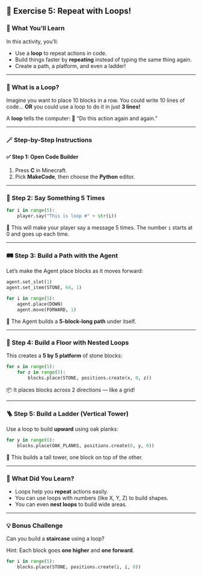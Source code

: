 ## 🔁 Exercise 5: Repeat with Loops!

### 🎯 What You’ll Learn

In this activity, you’ll:

* Use a **loop** to repeat actions in code.
* Build things faster by **repeating** instead of typing the same thing again.
* Create a path, a platform, and even a ladder!

---

### 🤔 What is a Loop?

Imagine you want to place 10 blocks in a row. You could write 10 lines of code…
**OR** you could use a loop to do it in just **3 lines!**

A **loop** tells the computer:
💬 “Do this action again and again.”

---

### 🪄 Step-by-Step Instructions

#### ✅ Step 1: Open Code Builder

1. Press **C** in Minecraft.
2. Pick **MakeCode**, then choose the **Python** editor.

---

### 🧱 Step 2: Say Something 5 Times

```python
for i in range(5):
    player.say("This is loop #" + str(i))
```

🧠 This will make your player say a message 5 times.
The number `i` starts at 0 and goes up each time.

---

### 🛤️ Step 3: Build a Path with the Agent

Let’s make the Agent place blocks as it moves forward:

```python
agent.set_slot(1)
agent.set_item(STONE, 64, 1)

for i in range(5):
    agent.place(DOWN)
    agent.move(FORWARD, 1)
```

👣 The Agent builds a **5-block-long path** under itself.

---

### 🧱 Step 4: Build a Floor with Nested Loops

This creates a **5 by 5 platform** of stone blocks:

```python
for x in range(5):
    for z in range(5):
        blocks.place(STONE, positions.create(x, 0, z))
```

📦 It places blocks across 2 directions — like a grid!

---

### 🪜 Step 5: Build a Ladder (Vertical Tower)

Use a loop to build **upward** using oak planks:

```python
for y in range(6):
    blocks.place(OAK_PLANKS, positions.create(0, y, 0))
```

📏 This builds a tall tower, one block on top of the other.

---

### 🧠 What Did You Learn?

* Loops help you **repeat** actions easily.
* You can use loops with numbers (like X, Y, Z) to build shapes.
* You can even **nest loops** to build wide areas.

---

### 💡 Bonus Challenge

Can you build a **staircase** using a loop?

Hint: Each block goes **one higher** and **one forward**.

```python
for i in range(5):
    blocks.place(STONE, positions.create(i, i, 0))
```
